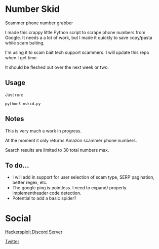 # Number Skid
Scammer phone number grabber

I made this crappy little Python script to scrape phone numbers from Google. It needs a a lot of work, but I made it quickly to save copy/pasta while scam baiting.

I'm using it to scam bait tech support scammers. I will update this repo when I get time. 

It should be fleshed out over the next week or two. 



## Usage
Just run:

`python3 nskid.py`



## Notes
This is very much a work in progress. 

At the moment it only returns Amazon scammer phone numbers. 

Search results are limited to 30 total numbers max.



## To do... 
* I will add in support for user selection of scam type, SERP pagination, better regex, etc.
* The google ping is pointless. I need to expand/ properly implementheader code detection.
* Potential to add a basic spider?


# Social
[Hackersploit Discord Server](https://discord.gg/hackersploit)

[Twitter](https://twitter.com/mradamdavies)
